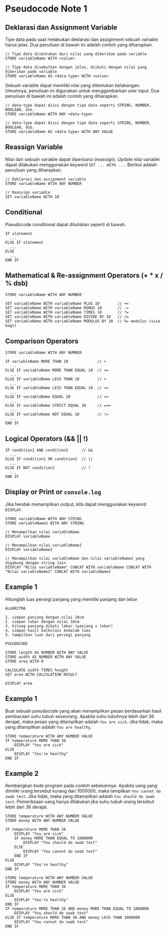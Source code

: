 # Pseudocode Note 1

## Deklarasi dan Assignment Variable

Tipe data pada saat melakukan deklarasi dan assignment sebuah variable harus jelas. Dua penulisan di bawah ini adalah contoh yang diharapkan.

```
// Tipe data ditentukan dari nilai yang diberikan pada variable
STORE variableName WITH <value>

// Tipe data disebutkan dengan jelas, diikuti dengan nilai yang diberikan pada variable
STORE variableName AS <data-type> WITH <value>
```

Sebuah variable dapat memiliki nilai yang ditentukan belakangan. Umumnya, penulisan ini digunakan untuk menggambarkan user input. Dua penulisan di bawah ini adalah contoh yang diharapkan.

```
// data-type dapat diisi dengan tipe data seperti STRING, NUMBER, BOOLEAN, dsb.
STORE variableName WITH ANY <data-type>

// data-type dapat diisi dengan tipe data seperti STRING, NUMBER, BOOLEAN, dsb.
STORE variableName AS <data-type> WITH ANY VALUE
```

## Reassign Variable

Nilai dari sebuah variable dapat diperbarui (reassign). Update nilai variable dapat dilakukan menggunakan keyword `SET ... WITH ...`. Berikut adalah penulisan yang diharapkan.

```
// Deklarasi dan assignment variable
STORE variableName WTIH ANY NUMBER

// Reassign variable
SET variableName WITH 10
```

## Conditional

Pseudocode conditional dapat dituliskan seperti di bawah.

```
IF statement
  ...
ELSE IF statement
  ...
ELSE
  ...
END IF
```

## Mathematical & Re-assignment Operators (+ * x / % dsb)

```
STORE variableName WITH ANY NUMBER

SET variableName WITH variableName PLUS 10        // +=
SET variableName WITH variableName MINUS 10       // -=
SET variableName WITH variableName TIMES 10       // *=
SET variableName WITH variableName DIVIDE BY 10   // /=
SET variableName WITH variableName MODULUS BY 10  // %= modulus (sisa bagi)
```

## Comparison Operators

```
STORE variableName WITH ANY NUMBER

IF variableName MORE THAN 10             // >
  ...
ELSE IF variableName MORE THAN EQUAL 10  // >=
  ...
ELSE IF variableName LESS THAN 10        // <
  ...
ELSE IF variableName LESS THAN EQUAL 10  // <=
  ...
ELSE IF variableName EQUAL 10            // ==
  ...
ELSE IF variableName STRICT EQUAL 10     // ===
  ...
ELSE IF variableName NOT EQUAL 10        // !=
  ...
END IF
```

## Logical Operators (&& || !)
```
IF condition1 AND condition2      // &&
  ...
ELSE IF condition1 OR condition2  // ||
  ...
ELSE IF NOT condition1            // !
  ...
END IF
```

## Display or Print or `console.log`

Jika hendak menampilkan output, kita dapat menggunakan keyword `DISPLAY`.

```
STORE variableName WITH ANY STRING
STORE variableName2 WITH ANY STRING

// Menampilkan nilai variableName
DISPLAY variableName

// Menampilkan nilai variableName2
DISPLAY variableName2

// Menampilkan nilai variableName dan nilai variableName2 yang digabung dengan string lain
DISPLAY "Nilai variableName" CONCAT WITH variableName CONCAT WITH "Nilai variableName2" CONCAT WITH variableName2
```


## Example 1

Hitunglah luas persegi panjang yang memiliki panjang dan lebar

```
ALGORITMA

1. simpan panjang dengan nilai 10cm
2. simpan lebar dengan nilai 10cm
3. hitung panjang dikali lebar (panjang x lebar)
4. simpan hasil kalkulasi kedalam luas
5. tampilkan luas dari persegi panjang

PSEUDOCODE 

STORE length AS NUMBER WITH ANY VALUE 
STORE width AS NUMBER WITH ANY VALUE
STORE area WITH 0

CALCULATE width TIMES height
SET area WITH CALCULATION RESULT

DISPLAY area
```

## Example 1

Buat sebuah pseudocode yang akan menampilkan pesan berdasarkan hasil pembacaan suhu tubuh seseorang. Apabila suhu tubuhnya lebih dari 36 derajat, maka pesan yang ditampilkan adalah `You are sick`. Jika tidak, maka yang ditampilkan adalah `You are healthy`.

```
STORE temperature WITH ANY NUMBER VALUE
IF temperature MORE THAN 36 
    DISPLAY "You are sick"
ELSE
    DISPLAY "You're healthy"
END IF 

```

## Example 2

Kembangkan kode program pada contoh sebelumnya. Apabila uang yang dimiliki orang tersebut kurang dari 1000000, maka tampilkan `You cannot do swab test`. Jika tidak, maka yang ditampilkan adalah `You should do swab test`. Pemeriksaan uang hanya dilakukan jika suhu tubuh orang tersebut lebih dari 36 derajat.

```
STORE temperature WITH ANY NUMBER VALUE
STORE money WITH ANY NUMBER VALUE

IF temperature MORE THAN 36 
    DISPLAY "You are sick"
    IF money MORE THAN EQUAL TO 1000000
        DISPLAY "You should do swab test"
    ELSE
        DISPLAY "You cannot do swab test"
    END IF
ELSE
    DISPLAY "You're healthy"
END IF
```

```
STORE temperature WITH ANY NUMBER VALUE
STORE money WITH ANY NUMBER VALUE
IF temperature MORE THAN 36 
    DISPLAY "You are sick"
ELSE
    DISPLAY "You're healthy"
END IF 
IF temperature MORE THAN 36 AND money MORE THAN EQUAL TO 1000000
    DISPLAY "You should do swab test"
ELSE IF temperature MORE THAN 36 AND money LESS THAN 1000000
    DISPLAY "You cannot do swab test"
END IF 
```

